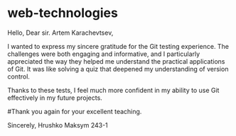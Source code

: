 # web-technologies

Hello,
Dear sir. Artem Karachevtsev,

I wanted to express my sincere gratitude for the Git testing experience. The challenges were both engaging and informative, and I particularly appreciated the way they helped me understand the practical applications of Git. It was like solving a quiz that deepened my understanding of version control.

Thanks to these tests, I feel much more confident in my ability to use Git effectively in my future projects.

#Thank you again for your excellent teaching.

Sincerely,
Hrushko Maksym 243-1
